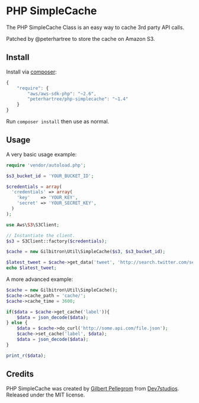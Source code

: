 # PHP SimpleCache

The PHP SimpleCache Class is an easy way to cache 3rd party API calls.

Patched by @peterhartree to store the cache on Amazon S3.

## Install

Install via [composer](https://getcomposer.org):

```javascript
{
    "require": {
        "aws/aws-sdk-php": "~2.6",
        "peterhartree/php-simplecache": "~1.4"
    }
}
```

Run `composer install` then use as normal.

## Usage

A very basic usage example:

```php
require 'vendor/autoload.php';

$s3_bucket_id = 'YOUR_BUCKET_ID';

$credentials = array(
  'credentials' => array(
    'key'    => 'YOUR_KEY',
    'secret' => 'YOUR_SECRET_KEY',
  )
);

use Aws\S3\S3Client;

// Instantiate the client.
$s3 = S3Client::factory($credentials);

$cache = new Gilbitron\Util\SimpleCache($s3, $s3_bucket_id);

$latest_tweet = $cache->get_data('tweet', 'http://search.twitter.com/search.atom?q=from:gilbitron&rpp=1');
echo $latest_tweet;
```

A more advanced example:

```php
$cache = new Gilbitron\Util\SimpleCache();
$cache->cache_path = 'cache/';
$cache->cache_time = 3600;

if($data = $cache->get_cache('label')){
	$data = json_decode($data);
} else {
	$data = $cache->do_curl('http://some.api.com/file.json');
	$cache->set_cache('label', $data);
	$data = json_decode($data);
}

print_r($data);
```

## Credits

PHP SimpleCache was created by [Gilbert Pellegrom](http://gilbert.pellegrom.me) from [Dev7studios](http://dev7studios.com). Released under the MIT license.
